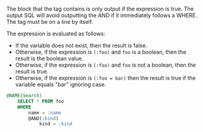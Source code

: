 The block that the tag contains is only output if the expression is true.
The output SQL will avoid outputting the AND if it immediately follows a WHERE.
The tag must be on a line by itself.

The expression is evaluated as follows:

- If the variable does not exist, then the result is false.
- Otherwise, if the expression is `(:foo)` and `foo` is a boolean, then the result is the boolean value.
- Otherwise, if the expression is `(:foo)` and `foo` is not a boolean, then the result is true.
- Otherwise, if the expression is `(:foo = bar)` then the result is true if the variable equals "bar" ignoring case.

```sql
@NAME(Search)
    SELECT * FROM foo
    WHERE
        name = :name
        @AND(:kind)
            kind = :kind
```
